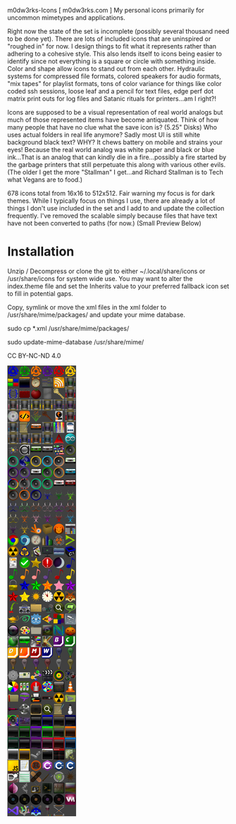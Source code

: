 m0dw3rks-Icons [ m0dw3rks.com ] My personal icons primarily for uncommon mimetypes and applications.

Right now the state of the set is incomplete (possibly several thousand need to be done yet). There are lots of included icons that are uninspired or "roughed in" for now. I design things to fit what it represents rather than adhering to a cohesive style. This also lends itself to icons being easier to identify since not everything is a square or circle with something inside. Color and shape allow icons to stand out from each other. Hydraulic systems for compressed file formats, colored speakers for audio formats, "mix tapes" for playlist formats, tons of color variance for things like color coded ssh sessions, loose leaf and a pencil for text files, edge perf dot matrix print outs for log files and Satanic rituals for printers...am I right?!

Icons are supposed to be a visual representation of real world analogs but much of those represented items have become antiquated. Think of how many people that have no clue what the save icon is? (5.25" Disks) Who uses actual folders in real life anymore? Sadly most UI is still white background black text? WHY? It chews battery on mobile and strains your eyes! Because the real world analog was white paper and black or blue ink...That is an analog that can kindly die in a fire...possibly a fire started by the garbage printers that still perpetuate this along with various other evils. (The older I get the more "Stallman" I get...and Richard Stallman is to Tech what Vegans are to food.)

678 icons total from 16x16 to 512x512. Fair warning my focus is for dark themes. While I typically focus on things I use, there are already a lot of things I don't use included in the set and I add to and update the collection frequently. I've removed the scalable simply because files that have text have not been converted to paths (for now.) (Small Preview Below)

# Installation
Unzip / Decompress or clone the git to either ~/.local/share/icons or /usr/share/icons for system wide use.
You may want to alter the index.theme file and set the Inherits value to your preferred fallback icon set to fill in potential gaps.

Copy, symlink or move the xml files in the xml folder to /usr/share/mime/packages/ and update your mime database.

sudo cp *.xml /usr/share/mime/packages/

sudo update-mime-database /usr/share/mime/

CC BY-NC-ND 4.0

<img alt="A preview of some select icon files" title="A preview of some select icon files" text="A preview of some select icon files" src="ico-prev.jpg">

